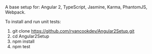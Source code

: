 A base setup for: Angular 2, TypeScript, Jasmine, Karma, PhantomJS, Webpack.

To install and run unit tests:
 1. git clone https://github.com/ryancookdev/Angular2Setup.git
 2. cd Angular2Setup
 3. npm install
 4. npm test
